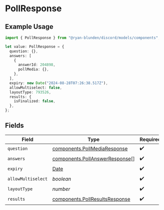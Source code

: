 # PollResponse

## Example Usage

```typescript
import { PollResponse } from "@ryan-blunden/discord/models/components";

let value: PollResponse = {
  question: {},
  answers: [
    {
      answerId: 204898,
      pollMedia: {},
    },
  ],
  expiry: new Date("2024-08-28T07:26:38.517Z"),
  allowMultiselect: false,
  layoutType: 793526,
  results: {
    isFinalized: false,
  },
};
```

## Fields

| Field                                                                                         | Type                                                                                          | Required                                                                                      | Description                                                                                   |
| --------------------------------------------------------------------------------------------- | --------------------------------------------------------------------------------------------- | --------------------------------------------------------------------------------------------- | --------------------------------------------------------------------------------------------- |
| `question`                                                                                    | [components.PollMediaResponse](../../models/components/pollmediaresponse.md)                  | :heavy_check_mark:                                                                            | N/A                                                                                           |
| `answers`                                                                                     | [components.PollAnswerResponse](../../models/components/pollanswerresponse.md)[]              | :heavy_check_mark:                                                                            | N/A                                                                                           |
| `expiry`                                                                                      | [Date](https://developer.mozilla.org/en-US/docs/Web/JavaScript/Reference/Global_Objects/Date) | :heavy_check_mark:                                                                            | N/A                                                                                           |
| `allowMultiselect`                                                                            | *boolean*                                                                                     | :heavy_check_mark:                                                                            | N/A                                                                                           |
| `layoutType`                                                                                  | *number*                                                                                      | :heavy_check_mark:                                                                            | N/A                                                                                           |
| `results`                                                                                     | [components.PollResultsResponse](../../models/components/pollresultsresponse.md)              | :heavy_check_mark:                                                                            | N/A                                                                                           |